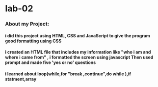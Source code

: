 # lab-02

 ### About my Project:
#### i did this project using HTML, CSS and JavaScript to give the program good formatting using CSS
 #### i created an HTML file that includes my information like "who i am and where i came from" , i formatted the screen using javascript Then used prompt and made five 'yes or no' questions 

#### i learned about loop(while,for "break ,continue",do while ),if statment,array
